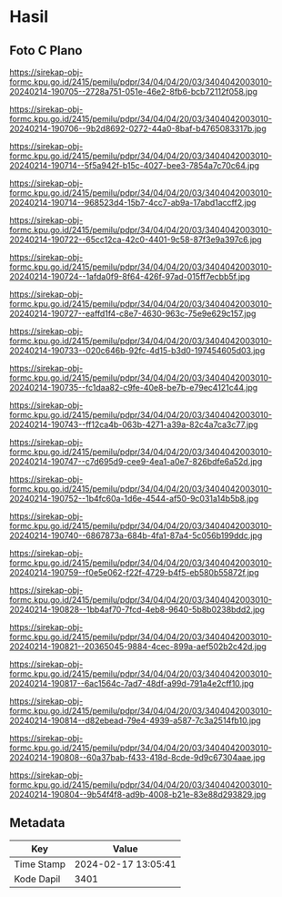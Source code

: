 # Hasil

## Foto C Plano

https://sirekap-obj-formc.kpu.go.id/2415/pemilu/pdpr/34/04/04/20/03/3404042003010-20240214-190705--2728a751-051e-46e2-8fb6-bcb72112f058.jpg

https://sirekap-obj-formc.kpu.go.id/2415/pemilu/pdpr/34/04/04/20/03/3404042003010-20240214-190706--9b2d8692-0272-44a0-8baf-b4765083317b.jpg

https://sirekap-obj-formc.kpu.go.id/2415/pemilu/pdpr/34/04/04/20/03/3404042003010-20240214-190714--5f5a942f-b15c-4027-bee3-7854a7c70c64.jpg

https://sirekap-obj-formc.kpu.go.id/2415/pemilu/pdpr/34/04/04/20/03/3404042003010-20240214-190714--968523d4-15b7-4cc7-ab9a-17abd1accff2.jpg

https://sirekap-obj-formc.kpu.go.id/2415/pemilu/pdpr/34/04/04/20/03/3404042003010-20240214-190722--65cc12ca-42c0-4401-9c58-87f3e9a397c6.jpg

https://sirekap-obj-formc.kpu.go.id/2415/pemilu/pdpr/34/04/04/20/03/3404042003010-20240214-190724--1afda0f9-8f64-426f-97ad-015ff7ecbb5f.jpg

https://sirekap-obj-formc.kpu.go.id/2415/pemilu/pdpr/34/04/04/20/03/3404042003010-20240214-190727--eaffd1f4-c8e7-4630-963c-75e9e629c157.jpg

https://sirekap-obj-formc.kpu.go.id/2415/pemilu/pdpr/34/04/04/20/03/3404042003010-20240214-190733--020c646b-92fc-4d15-b3d0-197454605d03.jpg

https://sirekap-obj-formc.kpu.go.id/2415/pemilu/pdpr/34/04/04/20/03/3404042003010-20240214-190735--fc1daa82-c9fe-40e8-be7b-e79ec4121c44.jpg

https://sirekap-obj-formc.kpu.go.id/2415/pemilu/pdpr/34/04/04/20/03/3404042003010-20240214-190743--ff12ca4b-063b-4271-a39a-82c4a7ca3c77.jpg

https://sirekap-obj-formc.kpu.go.id/2415/pemilu/pdpr/34/04/04/20/03/3404042003010-20240214-190747--c7d695d9-cee9-4ea1-a0e7-826bdfe6a52d.jpg

https://sirekap-obj-formc.kpu.go.id/2415/pemilu/pdpr/34/04/04/20/03/3404042003010-20240214-190752--1b4fc60a-1d6e-4544-af50-9c031a14b5b8.jpg

https://sirekap-obj-formc.kpu.go.id/2415/pemilu/pdpr/34/04/04/20/03/3404042003010-20240214-190740--6867873a-684b-4fa1-87a4-5c056b199ddc.jpg

https://sirekap-obj-formc.kpu.go.id/2415/pemilu/pdpr/34/04/04/20/03/3404042003010-20240214-190759--f0e5e062-f22f-4729-b4f5-eb580b55872f.jpg

https://sirekap-obj-formc.kpu.go.id/2415/pemilu/pdpr/34/04/04/20/03/3404042003010-20240214-190828--1bb4af70-7fcd-4eb8-9640-5b8b0238bdd2.jpg

https://sirekap-obj-formc.kpu.go.id/2415/pemilu/pdpr/34/04/04/20/03/3404042003010-20240214-190821--20365045-9884-4cec-899a-aef502b2c42d.jpg

https://sirekap-obj-formc.kpu.go.id/2415/pemilu/pdpr/34/04/04/20/03/3404042003010-20240214-190817--6ac1564c-7ad7-48df-a99d-791a4e2cff10.jpg

https://sirekap-obj-formc.kpu.go.id/2415/pemilu/pdpr/34/04/04/20/03/3404042003010-20240214-190814--d82ebead-79e4-4939-a587-7c3a2514fb10.jpg

https://sirekap-obj-formc.kpu.go.id/2415/pemilu/pdpr/34/04/04/20/03/3404042003010-20240214-190808--60a37bab-f433-418d-8cde-9d9c67304aae.jpg

https://sirekap-obj-formc.kpu.go.id/2415/pemilu/pdpr/34/04/04/20/03/3404042003010-20240214-190804--9b54f4f8-ad9b-4008-b21e-83e88d293829.jpg


## Metadata

| Key        | Value               |
| ---------- | ------------------- |
| Time Stamp | 2024-02-17 13:05:41 |
| Kode Dapil | 3401                |



